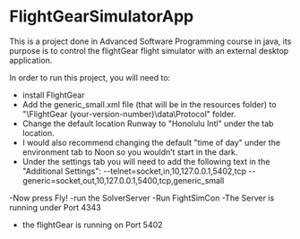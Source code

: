 # FlightGearSimulatorApp

This is a project done in Advanced Software Programming course in java, its purpose is to control the flightGear flight simulator with an external desktop application.

In order to run this project, you will need to:
- install FlightGear
- Add the generic_small.xml file (that will be in the resources folder) to "\FlightGear (your-version-number)\data\Protocol" folder.
- Change the default location Runway to "Honolulu Intl" under the tab location.
- I would also recommend changing the default "time of day" under the environment tab to Noon so you wouldn’t start in the dark.
- Under the settings tab you will need to add the following text in the "Additional Settings": --telnet=socket,in,10,127.0.0.1,5402,tcp --                             generic=socket,out,10,127.0.0.1,5400,tcp,generic_small

-Now press Fly!
-run the SolverServer
-Run FightSimCon
-The Server is running under Port 4343
- the flightGear is running on Port 5402

